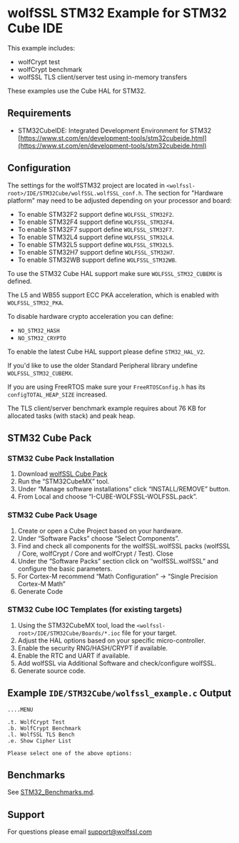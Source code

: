 # wolfSSL STM32 Example for STM32 Cube IDE

This example includes:

* wolfCrypt test
* wolfCrypt benchmark
* wolfSSL TLS client/server test using in-memory transfers

These examples use the Cube HAL for STM32.

## Requirements

* STM32CubeIDE: Integrated Development Environment for STM32 [https://www.st.com/en/development-tools/stm32cubeide.html](https://www.st.com/en/development-tools/stm32cubeide.html)

## Configuration

The settings for the wolfSTM32 project are located in `<wolfssl-root>/IDE/STM32Cube/wolfSSL.wolfSSL_conf.h`. The section for "Hardware platform" may need to be adjusted depending on your processor and board:

* To enable STM32F2 support define `WOLFSSL_STM32F2`.
* To enable STM32F4 support define `WOLFSSL_STM32F4`.
* To enable STM32F7 support define `WOLFSSL_STM32F7`.
* To enable STM32L4 support define `WOLFSSL_STM32L4`.
* To enable STM32L5 support define `WOLFSSL_STM32L5`.
* To enable STM32H7 support define `WOLFSSL_STM32H7`.
* To enable STM32WB support define `WOLFSSL_STM32WB`.

To use the STM32 Cube HAL support make sure `WOLFSSL_STM32_CUBEMX` is defined.

The L5 and WB55 support ECC PKA acceleration, which is enabled with `WOLFSSL_STM32_PKA`.

To disable hardware crypto acceleration you can define:

* `NO_STM32_HASH`
* `NO_STM32_CRYPTO`

To enable the latest Cube HAL support please define `STM32_HAL_V2`.

If you'd like to use the older Standard Peripheral library undefine `WOLFSSL_STM32_CUBEMX`.

If you are using FreeRTOS make sure your `FreeRTOSConfig.h` has its `configTOTAL_HEAP_SIZE` increased.

The TLS client/server benchmark example requires about 76 KB for allocated tasks (with stack) and peak heap.

## STM32 Cube Pack

### STM32 Cube Pack Installation

1. Download [wolfSSL Cube Pack](https://www.wolfssl.com/files/ide/I-CUBE-WOLFSSL-WOLFSSL.pack)
2. Run the “STM32CubeMX” tool.
3. Under “Manage software installations” click “INSTALL/REMOVE” button.
4. From Local and choose “I-CUBE-WOLFSSL-WOLFSSL.pack”.

### STM32 Cube Pack Usage

1. Create or open a Cube Project based on your hardware.
2. Under “Software Packs” choose “Select Components”.
3. Find and check all components for the wolfSSL.wolfSSL packs (wolfSSL / Core, wolfCrypt / Core and wolfCrypt / Test). Close
4. Under the “Software Packs” section click on “wolfSSL.wolfSSL” and configure the basic parameters.
5. For Cortex-M recommend “Math Configuration” -> “Single Precision Cortex-M Math”
6. Generate Code

### STM32 Cube IOC Templates (for existing targets)

1. Using the STM32CubeMX tool, load the `<wolfssl-root>/IDE/STM32Cube/Boards/*.ioc` file for your target.
2. Adjust the HAL options based on your specific micro-controller.
3. Enable the security RNG/HASH/CRYPT if available.
4. Enable the RTC and UART if available.
5. Add wolfSSL via Additional Software and check/configure wolfSSL.
6. Generate source code.

## Example `IDE/STM32Cube/wolfssl_example.c` Output

```
....MENU

.t. WolfCrypt Test
.b. WolfCrypt Benchmark
.l. WolfSSL TLS Bench
.e. Show Cipher List

Please select one of the above options:
```

## Benchmarks

See [STM32_Benchmarks.md](STM32_Benchmarks.md).

## Support

For questions please email [support@wolfssl.com](mailto:support@wolfssl.com)
